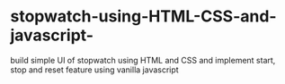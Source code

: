 # stopwatch-using-HTML-CSS-and-javascript-
build simple UI of stopwatch using HTML and CSS and implement start, stop and reset feature using vanilla javascript 
